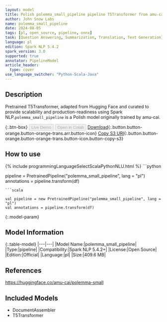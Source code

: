 ```yaml
---
layout: model
title: Polish polemma_small_pipeline pipeline T5Transformer from amu-cai
author: John Snow Labs
name: polemma_small_pipeline
date: 2024-08-05
tags: [pl, open_source, pipeline, onnx]
task: [Question Answering, Summarization, Translation, Text Generation]
language: pl
edition: Spark NLP 5.4.2
spark_version: 3.0
supported: true
annotator: PipelineModel
article_header:
  type: cover
use_language_switcher: "Python-Scala-Java"
---
```


## Description

Pretrained T5Transformer, adapted from Hugging Face and curated to provide scalability and production-readiness using Spark NLP.`polemma_small_pipeline` is a Polish model originally trained by amu-cai.

{:.btn-box}
<button class="button button-orange" disabled>Live Demo</button>
<button class="button button-orange" disabled>Open in Colab</button>
[Download](https://s3.amazonaws.com/auxdata.johnsnowlabs.com/public/models/polemma_small_pipeline_pl_5.4.2_3.0_1722901416120.zip){:.button.button-orange.button-orange-trans.arr.button-icon}
[Copy S3 URI](s3://auxdata.johnsnowlabs.com/public/models/polemma_small_pipeline_pl_5.4.2_3.0_1722901416120.zip){:.button.button-orange.button-orange-trans.button-icon.button-copy-s3}

## How to use



<div class="tabs-box" markdown="1">
{% include programmingLanguageSelectScalaPythonNLU.html %}
```python

pipeline = PretrainedPipeline("polemma_small_pipeline", lang = "pl")
annotations =  pipeline.transform(df)   

```
```scala

val pipeline = new PretrainedPipeline("polemma_small_pipeline", lang = "pl")
val annotations = pipeline.transform(df)

```
</div>

{:.model-param}
## Model Information

{:.table-model}
|---|---|
|Model Name:|polemma_small_pipeline|
|Type:|pipeline|
|Compatibility:|Spark NLP 5.4.2+|
|License:|Open Source|
|Edition:|Official|
|Language:|pl|
|Size:|409.6 MB|

## References

https://huggingface.co/amu-cai/polemma-small

## Included Models

- DocumentAssembler
- T5Transformer